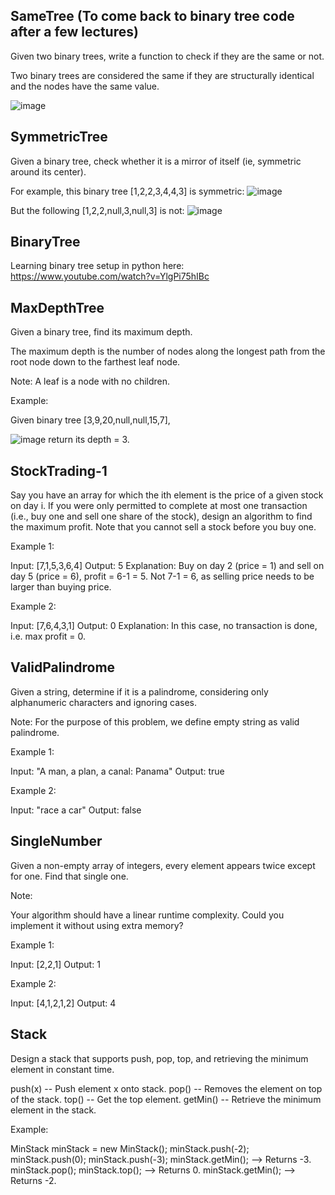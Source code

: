 ## SameTree (To come back to binary tree code after a few lectures)
Given two binary trees, write a function to check if they are the same or not.

Two binary trees are considered the same if they are structurally identical and the nodes have the same value. 

![image](https://user-images.githubusercontent.com/36263575/65746396-ac5f1580-e0f6-11e9-822e-43a93ee1675a.png)

## SymmetricTree
Given a binary tree, check whether it is a mirror of itself (ie, symmetric around its center).

For example, this binary tree [1,2,2,3,4,4,3] is symmetric: 
![image](https://user-images.githubusercontent.com/36263575/65746748-85edaa00-e0f7-11e9-89bd-7f4cc7d5d608.png)

But the following [1,2,2,null,3,null,3] is not: 
![image](https://user-images.githubusercontent.com/36263575/65746789-a453a580-e0f7-11e9-8d3a-be75ba2c2edc.png) 

## BinaryTree 
Learning binary tree setup in python here: https://www.youtube.com/watch?v=YlgPi75hIBc

## MaxDepthTree
Given a binary tree, find its maximum depth.

The maximum depth is the number of nodes along the longest path from the root node down to the farthest leaf node.

Note: A leaf is a node with no children.

Example:

Given binary tree [3,9,20,null,null,15,7],

![image](https://user-images.githubusercontent.com/36263575/65813008-fe6f6c00-e1c6-11e9-877d-90c2e02abc7f.png) 
return its depth = 3.

## StockTrading-1
Say you have an array for which the ith element is the price of a given stock on day i. 
If you were only permitted to complete at most one transaction (i.e., buy one and sell one share of the stock), design an algorithm to find the maximum profit. 
Note that you cannot sell a stock before you buy one. 

Example 1:

Input: [7,1,5,3,6,4] 
Output: 5 
Explanation: Buy on day 2 (price = 1) and sell on day 5 (price = 6), profit = 6-1 = 5.
             Not 7-1 = 6, as selling price needs to be larger than buying price. 

Example 2: 

Input: [7,6,4,3,1] 
Output: 0 
Explanation: In this case, no transaction is done, i.e. max profit = 0. 

## ValidPalindrome
Given a string, determine if it is a palindrome, considering only alphanumeric characters and ignoring cases.

Note: For the purpose of this problem, we define empty string as valid palindrome.

Example 1:

Input: "A man, a plan, a canal: Panama"
Output: true

Example 2:

Input: "race a car"
Output: false

## SingleNumber
Given a non-empty array of integers, every element appears twice except for one. Find that single one.

Note:

Your algorithm should have a linear runtime complexity. Could you implement it without using extra memory?

Example 1:

Input: [2,2,1]
Output: 1

Example 2:

Input: [4,1,2,1,2]
Output: 4

## Stack
Design a stack that supports push, pop, top, and retrieving the minimum element in constant time.

push(x) -- Push element x onto stack.
pop() -- Removes the element on top of the stack.
top() -- Get the top element.
getMin() -- Retrieve the minimum element in the stack.
 

Example:

MinStack minStack = new MinStack();
minStack.push(-2);
minStack.push(0);
minStack.push(-3);
minStack.getMin();   --> Returns -3.
minStack.pop();
minStack.top();      --> Returns 0.
minStack.getMin();   --> Returns -2.
